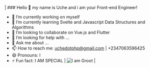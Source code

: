

| ### Hello 👋 my name is Uche and i am your Front-end Engineer!
- 🔭 I’m currently working on myself
- 🌱 I’m currently learning Svelte and Javascript Data Structures and Algorithms
- 👯 I’m looking to collaborate on Vue.js and Flutter
- 🤔 I’m looking for help with ...
- 💬 Ask me about ...
- 📫 How to reach me: uchedotphp@gmail.com | +2347063596425
- 😄 Pronouns: I
- ⚡ Fun fact: I  AM SPECIAL | ![I am Groot](https://www.triggatech.com/Groot-PNG-Image-Transparent.png) |
